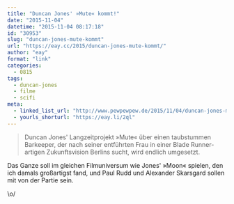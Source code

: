 ```yaml
---
title: "Duncan Jones' »Mute« kommt!"
date: "2015-11-04"
datetime: "2015-11-04 08:17:18"
id: "30953"
slug: "duncan-jones-mute-kommt"
url: "https://eay.cc/2015/duncan-jones-mute-kommt/"
author: "eay"
format: "link"
categories:
  - 0815
tags:
  - duncan-jones
  - filme
  - scifi
meta:
  - linked_list_url: "http://www.pewpewpew.de/2015/11/04/duncan-jones-mute-is-a-go/"
  - yourls_shorturl: "https://eay.li/2ql"
---
```


> Duncan Jones' Langzeitprojekt »Mute« über einen taubstummen Barkeeper, der nach seiner entführten Frau in einer Blade Runner-artigen Zukunftsvision Berlins sucht, wird endlich umgesetzt.

Das Ganze soll im gleichen Filmuniversum wie Jones' »Moon« spielen, den ich damals großartigst fand, und Paul Rudd und Alexander Skarsgard sollen mit von der Partie sein.

\\o/
